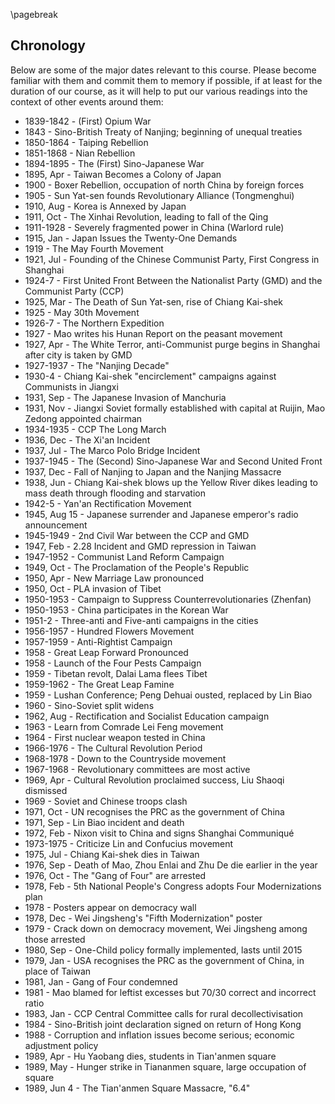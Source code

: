 \pagebreak

## Chronology

Below are some of the major dates relevant to this course. Please become familiar with them and commit them to memory if possible, if at least for the duration of our course, as it will help to put our various readings into the context of other events around them:

- 1839-1842 - (First) Opium War
- 1843 - Sino-British Treaty of Nanjing; beginning of unequal treaties
- 1850-1864 - Taiping Rebellion
- 1851-1868 - Nian Rebellion
- 1894-1895 - The (First) Sino-Japanese War
- 1895, Apr - Taiwan Becomes a Colony of Japan
- 1900 - Boxer Rebellion, occupation of north China by foreign forces
- 1905 - Sun Yat-sen founds Revolutionary Alliance (Tongmenghui)
- 1910, Aug - Korea is Annexed by Japan
- 1911, Oct - The Xinhai Revolution, leading to fall of the Qing
- 1911-1928 - Severely fragmented power in China (Warlord rule)
- 1915, Jan - Japan Issues the Twenty-One Demands
- 1919 - The May Fourth Movement
- 1921, Jul - Founding of the Chinese Communist Party, First Congress in Shanghai
- 1924-7 - First United Front Between the Nationalist Party (GMD) and the Communist Party (CCP)
- 1925, Mar - The Death of Sun Yat-sen, rise of Chiang Kai-shek
- 1925 - May 30th Movement
- 1926-7 - The Northern Expedition
- 1927 - Mao writes his Hunan Report on the peasant movement
- 1927, Apr - The White Terror, anti-Communist purge begins in Shanghai after city is taken by GMD
- 1927-1937 - The "Nanjing Decade"
- 1930-4 - Chiang Kai-shek "encirclement" campaigns against Communists in Jiangxi
- 1931, Sep - The Japanese Invasion of Manchuria
- 1931, Nov - Jiangxi Soviet formally established with capital at Ruijin, Mao Zedong appointed chairman
- 1934-1935 - CCP The Long March
- 1936, Dec - The Xi'an Incident
- 1937, Jul - The Marco Polo Bridge Incident
- 1937-1945 - The (Second) Sino-Japanese War and Second United Front
- 1937, Dec - Fall of Nanjing to Japan and the Nanjing Massacre
- 1938, Jun - Chiang Kai-shek blows up the Yellow River dikes leading to mass death through flooding and starvation
- 1942-5 - Yan'an Rectification Movement
- 1945, Aug 15 - Japanese surrender and Japanese emperor's radio announcement
- 1945-1949 - 2nd Civil War between the CCP and GMD
- 1947, Feb - 2.28 Incident and GMD repression in Taiwan
- 1947-1952 - Communist Land Reform Campaign
- 1949, Oct - The Proclamation of the People's Republic
- 1950, Apr - New Marriage Law pronounced
- 1950, Oct - PLA invasion of Tibet
- 1950-1953 - Campaign to Suppress Counterrevolutionaries (Zhenfan)
- 1950-1953 - China participates in the Korean War
- 1951-2 - Three-anti and Five-anti campaigns in the cities
- 1956-1957 - Hundred Flowers Movement
- 1957-1959 - Anti-Rightist Campaign
- 1958 - Great Leap Forward Pronounced
- 1958 - Launch of the Four Pests Campaign
- 1959 - Tibetan revolt, Dalai Lama flees Tibet
- 1959-1962 - The Great Leap Famine
- 1959 - Lushan Conference; Peng Dehuai ousted, replaced by Lin Biao
- 1960 - Sino-Soviet split widens
- 1962, Aug - Rectification and Socialist Education campaign
- 1963 - Learn from Comrade Lei Feng movement
- 1964 - First nuclear weapon tested in China
- 1966-1976 - The Cultural Revolution Period
- 1968-1978 - Down to the Countryside movement
- 1967-1968 - Revolutionary committees are most active
- 1969, Apr - Cultural Revolution proclaimed success, Liu Shaoqi dismissed
- 1969 - Soviet and Chinese troops clash
- 1971, Oct - UN recognises the PRC as the government of China
- 1971, Sep - Lin Biao incident and death
- 1972, Feb - Nixon visit to China and signs Shanghai Communiqué
- 1973-1975 - Criticize Lin and Confucius movement
- 1975, Jul - Chiang Kai-shek dies in Taiwan
- 1976, Sep - Death of Mao, Zhou Enlai and Zhu De die earlier in the year
- 1976, Oct - The "Gang of Four" are arrested
- 1978, Feb - 5th National People's Congress adopts Four Modernizations plan
- 1978 - Posters appear on democracy wall
- 1978, Dec - Wei Jingsheng's "Fifth Modernization" poster
- 1979 - Crack down on democracy movement, Wei Jingsheng among those arrested
- 1980, Sep - One-Child policy formally implemented, lasts until 2015
- 1979, Jan - USA recognises the PRC as the government of China, in place of Taiwan
- 1981, Jan - Gang of Four condemned
- 1981 - Mao blamed for leftist excesses but 70/30 correct and incorrect ratio
- 1983, Jan - CCP Central Committee calls for rural decollectivisation
- 1984 - Sino-British joint declaration signed on return of Hong Kong
- 1988 - Corruption and inflation issues become serious; economic adjustment policy
- 1989, Apr - Hu Yaobang dies, students in Tian'anmen square
- 1989, May - Hunger strike in Tiananmen square, large occupation of square
- 1989, Jun 4 - The Tian'anmen Square Massacre, "6.4"

